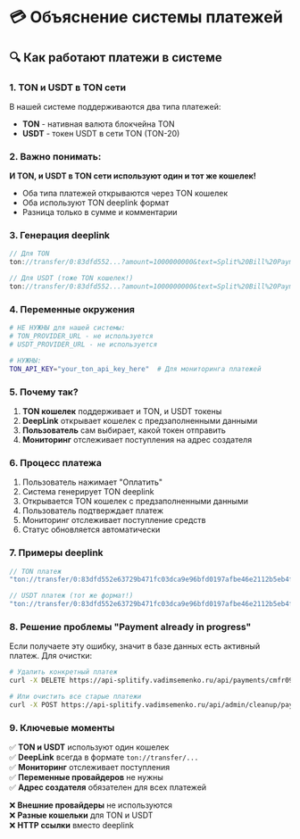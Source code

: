 # 💳 Объяснение системы платежей

## 🔍 Как работают платежи в системе

### 1. **TON и USDT в TON сети**

В нашей системе поддерживаются два типа платежей:

- **TON** - нативная валюта блокчейна TON
- **USDT** - токен USDT в сети TON (TON-20)

### 2. **Важно понимать:**

**И TON, и USDT в TON сети используют один и тот же кошелек!**

- Оба типа платежей открываются через TON кошелек
- Оба используют TON deeplink формат
- Разница только в сумме и комментарии

### 3. **Генерация deeplink**

```typescript
// Для TON
ton://transfer/0:83dfd552...?amount=1000000000&text=Split%20Bill%20Payment%20-%20bill_123

// Для USDT (тоже TON кошелек!)
ton://transfer/0:83dfd552...?amount=1000000000&text=Split%20Bill%20Payment%20(USDT)%20-%20bill_123
```

### 4. **Переменные окружения**

```bash
# НЕ НУЖНЫ для нашей системы:
# TON_PROVIDER_URL - не используется
# USDT_PROVIDER_URL - не используется

# НУЖНЫ:
TON_API_KEY="your_ton_api_key_here"  # Для мониторинга платежей
```

### 5. **Почему так?**

1. **TON кошелек** поддерживает и TON, и USDT токены
2. **DeepLink** открывает кошелек с предзаполненными данными
3. **Пользователь** сам выбирает, какой токен отправить
4. **Мониторинг** отслеживает поступления на адрес создателя

### 6. **Процесс платежа**

1. Пользователь нажимает "Оплатить"
2. Система генерирует TON deeplink
3. Открывается TON кошелек с предзаполненными данными
4. Пользователь подтверждает платеж
5. Мониторинг отслеживает поступление средств
6. Статус обновляется автоматически

### 7. **Примеры deeplink**

```typescript
// TON платеж
"ton://transfer/0:83dfd552e63729b471fc03dca9e96bfd0197afbe46e2112b5eb4f24868b51e0f?amount=1000000000&text=Split%20Bill%20Payment%20-%20bill_cmfqzvmd000035xoj9e574idg";

// USDT платеж (тот же формат!)
"ton://transfer/0:83dfd552e63729b471fc03dca9e96bfd0197afbe46e2112b5eb4f24868b51e0f?amount=1000000000&text=Split%20Bill%20Payment%20(USDT)%20-%20bill_cmfqzvmd000035xoj9e574idg";
```

### 8. **Решение проблемы "Payment already in progress"**

Если получаете эту ошибку, значит в базе данных есть активный платеж. Для очистки:

```bash
# Удалить конкретный платеж
curl -X DELETE https://api-splitify.vadimsemenko.ru/api/payments/cmfr09t410001gjtdqu3stzgf

# Или очистить все старые платежи
curl -X POST https://api-splitify.vadimsemenko.ru/api/admin/cleanup/payments
```

### 9. **Ключевые моменты**

✅ **TON и USDT** используют один кошелек  
✅ **DeepLink** всегда в формате `ton://transfer/...`  
✅ **Мониторинг** отслеживает поступления  
✅ **Переменные провайдеров** не нужны  
✅ **Адрес создателя** обязателен для всех платежей

❌ **Внешние провайдеры** не используются  
❌ **Разные кошельки** для TON и USDT  
❌ **HTTP ссылки** вместо deeplink
